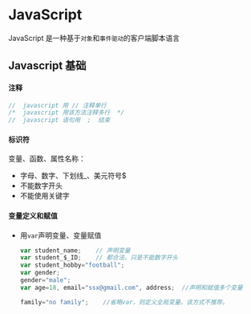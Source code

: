 # JavaScript

JavaScript 是一种基于``对象``和``事件驱动``的客户端脚本语言



## Javascript 基础

#### 注释

```javascript
//  javascript 用 // 注释单行
/*  javascript 用该方法注释多行  */
//  javascript 语句用  ;  结束
```



#### 标识符

变量、函数、属性名称：

- 字母、数字、下划线_、美元符号$
- 不能数字开头
- 不能使用关键字



#### 变量定义和赋值

- 用``var``声明变量、变量赋值

  ```javascript
  var student_name;    // 声明变量
  var student_$_ID;    // 都合法，只是不能数字开头
  var student_hobby="football";
  var gender;
  gender="male";
  var age=18, email="ssx@gmail.com", address;  //声明和赋值多个变量
  
  family="no family";    //省略var，则定义全局变量。该方式不推荐。
  ```

  

